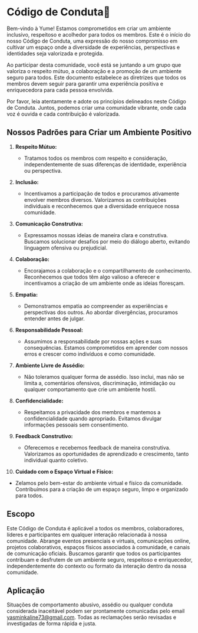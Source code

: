 # Código de Conduta📕

Bem-vindo à Yume! Estamos comprometidos em criar um ambiente inclusivo, respeitoso e acolhedor para todos os membros. Este é o início do nosso Código de Conduta, uma expressão do nosso compromisso em cultivar um espaço onde a diversidade de experiências, perspectivas e identidades seja valorizada e protegida.

Ao participar desta comunidade, você está se juntando a um grupo que valoriza o respeito mútuo, a colaboração e a promoção de um ambiente seguro para todos. Este documento estabelece as diretrizes que todos os membros devem seguir para garantir uma experiência positiva e enriquecedora para cada pessoa envolvida.

Por favor, leia atentamente e adote os princípios delineados neste Código de Conduta. Juntos, podemos criar uma comunidade vibrante, onde cada voz é ouvida e cada contribuição é valorizada.

## Nossos Padrões para Criar um Ambiente Positivo

1. **Respeito Mútuo:**
   - Tratamos todos os membros com respeito e consideração, independentemente de suas diferenças de identidade, experiência ou perspectiva.

2. **Inclusão:**
   - Incentivamos a participação de todos e procuramos ativamente envolver membros diversos. Valorizamos as contribuições individuais e reconhecemos que a diversidade enriquece nossa comunidade.

3. **Comunicação Construtiva:**
   - Expressamos nossas ideias de maneira clara e construtiva. Buscamos solucionar desafios por meio do diálogo aberto, evitando linguagem ofensiva ou prejudicial.

4. **Colaboração:**
   - Encorajamos a colaboração e o compartilhamento de conhecimento. Reconhecemos que todos têm algo valioso a oferecer e incentivamos a criação de um ambiente onde as ideias floresçam.

5. **Empatia:**
   - Demonstramos empatia ao compreender as experiências e perspectivas dos outros. Ao abordar divergências, procuramos entender antes de julgar.

6. **Responsabilidade Pessoal:**
   - Assumimos a responsabilidade por nossas ações e suas consequências. Estamos comprometidos em aprender com nossos erros e crescer como indivíduos e como comunidade.

7. **Ambiente Livre de Assédio:**
   - Não toleramos qualquer forma de assédio. Isso inclui, mas não se limita a, comentários ofensivos, discriminação, intimidação ou qualquer comportamento que crie um ambiente hostil.

8. **Confidencialidade:**
   - Respeitamos a privacidade dos membros e mantemos a confidencialidade quando apropriado. Evitamos divulgar informações pessoais sem consentimento.

9. **Feedback Construtivo:**
   - Oferecemos e recebemos feedback de maneira construtiva. Valorizamos as oportunidades de aprendizado e crescimento, tanto individual quanto coletivo.

10. **Cuidado com o Espaço Virtual e Físico:**
   - Zelamos pelo bem-estar do ambiente virtual e físico da comunidade. Contribuímos para a criação de um espaço seguro, limpo e organizado para todos.

## Escopo
Este Código de Conduta é aplicável a todos os membros, colaboradores, líderes e participantes em qualquer interação relacionada à nossa comunidade. Abrange eventos presenciais e virtuais, comunicações online, projetos colaborativos, espaços físicos associados à comunidade, e canais de comunicação oficiais. Buscamos garantir que todos os participantes contribuam e desfrutem de um ambiente seguro, respeitoso e enriquecedor, independentemente do contexto ou formato da interação dentro da nossa comunidade.

## Aplicação
Situações de comportamento abusivo, assédio ou qualquer conduta considerada inaceitável podem ser prontamente comunicadas pelo email yasminkaline73@gmail.com. Todas as reclamações serão revisadas e investigadas de forma rápida e justa.
